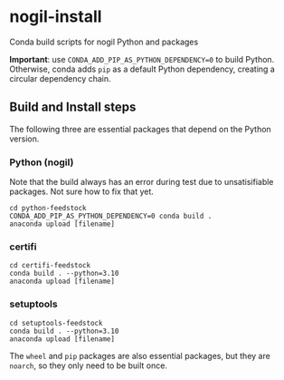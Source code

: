 # nogil-install

Conda build scripts for nogil Python and packages

**Important**: use `CONDA_ADD_PIP_AS_PYTHON_DEPENDENCY=0` to build Python. 
Otherwise, conda adds `pip` as a default Python dependency, creating a circular
dependency chain.

## Build and Install steps

The following three are essential packages that depend on the Python version.

### Python (nogil)

Note that the build always has an error during test due to unsatisifiable packages. Not sure how to fix that yet.

```
cd python-feedstock
CONDA_ADD_PIP_AS_PYTHON_DEPENDENCY=0 conda build .
anaconda upload [filename]
```

### certifi

```
cd certifi-feedstock
conda build . --python=3.10
anaconda upload [filename]
```

### setuptools

```
cd setuptools-feedstock
conda build . --python=3.10
anaconda upload [filename]
```

The `wheel` and `pip` packages are also essential packages, but they are `noarch`, so they only need to be built once.
